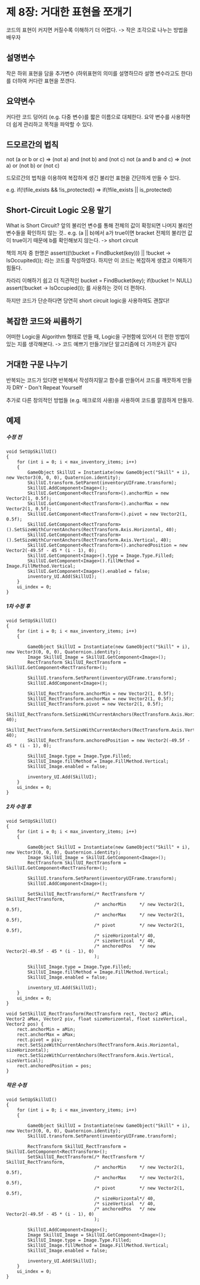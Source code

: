 # 제 8장: 거대한 표현을 쪼개기

코드의 표현이 커지면 커질수록 이해하기 더 어렵다.
  -> 작은 조각으로 나누는 방법을 배우자

## 설명변수

작은 하위 표현을 담을 추가변수 (하위표현의 의미를 설명하므라 설명 변수라고도 한다)를 더하여 커다란 표현을 쪼갠다.

## 요약변수

커다란 코드 덩어리 (e.g. 다중 변수)를 짧은 이름으로 대체한다. 
요약 변수를 사용하면 더 쉽게 관리하고 목적을 파악할 수 있다.

## 드모르간의 법칙

not (a or b or c) => (not a) and (not b) and (not c)
not (a and b and c) => (not a) or (not b) or (not c)

드모르간의 법칙을 이용하여 복잡하게 생긴 불리언 표현을 간단하게 만들 수 있다.

e.g. if(!(file_exists && !is_protected)) => if(!file_exists || is_protected)

## Short-Circuit Logic 오용 말기

What is Short Circuit?
앞의 불리언 변수를 통해 전체의 값이 확정되면 나머지 불리언 변수들을 확인하지 않는 것.. 
e.g. (a || b)에서 a가 true이면 bracket 전체의 불리언 값이 true이기 때문에 b를 확인해보지 않는다. -> short circuit

책의 저자 중 한명은 
  assert((!(bucket = FindBucket(key))) || !bucket -> IsOccupited()); 라는 코드를 작성하였다.
  하지만 이 코드는 복잡하게 생겼고 이해하기 힘들다.
  
  차라리 이해하기 쉽고 더 직관적인
  bucket = FindBucket(key);
  if(bucket != NULL) assert(!bucket -> IsOccupied());
  를 사용하는 것이 더 편하다.

하지만 코드가 단순하다면 당연히 short circuit logic을 사용하여도 괜찮다!

## 복잡한 코드와 씨름하기

어떠한 Logic을 Algorithm 형태로 만들 때, Logic을 구현함에 있어서 더 편한 방법이 있는 지를 생각해본다. 
-> 코드 예쁘기 만들기보단 알고리즘에 더 가까운거 같다

## 거대한 구문 나누기

반복되는 코드가 있다면 반복해서 작성하지말고 함수를 만들어서 코드를 깨끗하게 만들자
DRY - Don't Repeat Yourself 

추가로 다른 창의적인 방법들 (e.g. 매크로의 사용)을 사용하여 코드를 깔끔하게 만들자.

## 예제

##### 수정 전
    void SetUpSkillUI()
    {
        for (int i = 0; i < max_inventory_items; i++)
        {
            GameObject SkillUI = Instantiate(new GameObject("Skill" + i), new Vector3(0, 0, 0), Quaternion.identity);
            SkillUI.transform.SetParent(inventoryUIFrame.transform);
            SkillUI.AddComponent<Image>();
            SkillUI.GetComponent<RectTransform>().anchorMin = new Vector2(1, 0.5f);
            SkillUI.GetComponent<RectTransform>().anchorMax = new Vector2(1, 0.5f);
            SkillUI.GetComponent<RectTransform>().pivot = new Vector2(1, 0.5f);
            SkillUI.GetComponent<RectTransform>().SetSizeWithCurrentAnchors(RectTransform.Axis.Horizontal, 40);
            SkillUI.GetComponent<RectTransform>().SetSizeWithCurrentAnchors(RectTransform.Axis.Vertical, 40);
            SkillUI.GetComponent<RectTransform>().anchoredPosition = new Vector2(-49.5f - 45 * (i - 1), 0);
            SkillUI.GetComponent<Image>().type = Image.Type.Filled;
            SkillUI.GetComponent<Image>().fillMethod = Image.FillMethod.Vertical;
            SkillUI.GetComponent<Image>().enabled = false;
            inventory_UI.Add(SkillUI);
        }
        ui_index = 0;
    }

##### 1차 수정 후
    void SetUpSkillUI()
    {
        for (int i = 0; i < max_inventory_items; i++)
        {
            
            GameObject SkillUI = Instantiate(new GameObject("Skill" + i), new Vector3(0, 0, 0), Quaternion.identity);
            Image SkillUI_Image = SkillUI.GetComponent<Image>();
            RectTransform SkillUI_RectTransform = SkillUI.GetComponent<RectTransform>();

            SkillUI.transform.SetParent(inventoryUIFrame.transform);
            SkillUI.AddComponent<Image>();

            SkillUI_RectTransform.anchorMin = new Vector2(1, 0.5f);
            SkillUI_RectTransform.anchorMax = new Vector2(1, 0.5f);
            SkillUI_RectTransform.pivot = new Vector2(1, 0.5f);
            SkillUI_RectTransform.SetSizeWithCurrentAnchors(RectTransform.Axis.Horizontal, 40);
            SkillUI_RectTransform.SetSizeWithCurrentAnchors(RectTransform.Axis.Vertical, 40);
            SkillUI_RectTransform.anchoredPosition = new Vector2(-49.5f - 45 * (i - 1), 0);

            SkillUI_Image.type = Image.Type.Filled;
            SkillUI_Image.fillMethod = Image.FillMethod.Vertical;
            SkillUI_Image.enabled = false;

            inventory_UI.Add(SkillUI);
        }
        ui_index = 0;
    }

##### 2차 수정 후
    void SetUpSkillUI()
    {
        for (int i = 0; i < max_inventory_items; i++)
        {
            
            GameObject SkillUI = Instantiate(new GameObject("Skill" + i), new Vector3(0, 0, 0), Quaternion.identity);
            Image SkillUI_Image = SkillUI.GetComponent<Image>();
            RectTransform SkillUI_RectTransform = SkillUI.GetComponent<RectTransform>();

            SkillUI.transform.SetParent(inventoryUIFrame.transform);
            SkillUI.AddComponent<Image>();

            SetSkillUI_RectTransform(/* RectTransform */ SkillUI_RectTransform,
                                     /* anchorMin     */ new Vector2(1, 0.5f),
                                     /* anchorMax     */ new Vector2(1, 0.5f),
                                     /* pivot         */ new Vector2(1, 0.5f),
                                     /* sizeHorizontal*/ 40,
                                     /* sizeVertical  */ 40,
                                     /* anchoredPos   */ new Vector2(-49.5f - 45 * (i - 1), 0)
                                     );

            SkillUI_Image.type = Image.Type.Filled;
            SkillUI_Image.fillMethod = Image.FillMethod.Vertical;
            SkillUI_Image.enabled = false;

            inventory_UI.Add(SkillUI);
        }
        ui_index = 0;
    }

    void SetSkillUI_RectTransform(RectTransform rect, Vector2 aMin, Vector2 aMax, Vector2 piv, float sizeHorizontal, float sizeVertical, Vector2 pos) {
        rect.anchorMin = aMin;
        rect.anchorMax = aMax;
        rect.pivot = piv;
        rect.SetSizeWithCurrentAnchors(RectTransform.Axis.Horizontal, sizeHorizontal);
        rect.SetSizeWithCurrentAnchors(RectTransform.Axis.Vertical, sizeVertical);
        rect.anchoredPosition = pos;
    }

##### 작은 수정
    void SetUpSkillUI()
    {
        for (int i = 0; i < max_inventory_items; i++)
        {
            
            GameObject SkillUI = Instantiate(new GameObject("Skill" + i), new Vector3(0, 0, 0), Quaternion.identity);
            SkillUI.transform.SetParent(inventoryUIFrame.transform);

            RectTransform SkillUI_RectTransform = SkillUI.GetComponent<RectTransform>();
            SetSkillUI_RectTransform(/* RectTransform */ SkillUI_RectTransform,
                                     /* anchorMin     */ new Vector2(1, 0.5f),
                                     /* anchorMax     */ new Vector2(1, 0.5f),
                                     /* pivot         */ new Vector2(1, 0.5f),
                                     /* sizeHorizontal*/ 40,
                                     /* sizeVertical  */ 40,
                                     /* anchoredPos   */ new Vector2(-49.5f - 45 * (i - 1), 0)
                                     );
            
            SkillUI.AddComponent<Image>();
            Image SkillUI_Image = SkillUI.GetComponent<Image>();
            SkillUI_Image.type = Image.Type.Filled;
            SkillUI_Image.fillMethod = Image.FillMethod.Vertical;
            SkillUI_Image.enabled = false;

            inventory_UI.Add(SkillUI);
        }
        ui_index = 0;
    }
